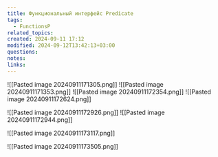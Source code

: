 ```yaml
---
title: Функциональный интерфейс Predicate
tags:
  - FunctionsP
related_topics: 
created: 2024-09-11 17:12
modified: 2024-09-12T13:42:13+03:00
questions: 
notes: 
links: 
---
```

![[Pasted image 20240911171305.png]]
![[Pasted image 20240911171353.png]]
![[Pasted image 20240911172354.png]]
![[Pasted image 20240911172624.png]]





![[Pasted image 20240911172926.png]]
![[Pasted image 20240911172944.png]]



![[Pasted image 20240911173117.png]]



![[Pasted image 20240911173505.png]]

